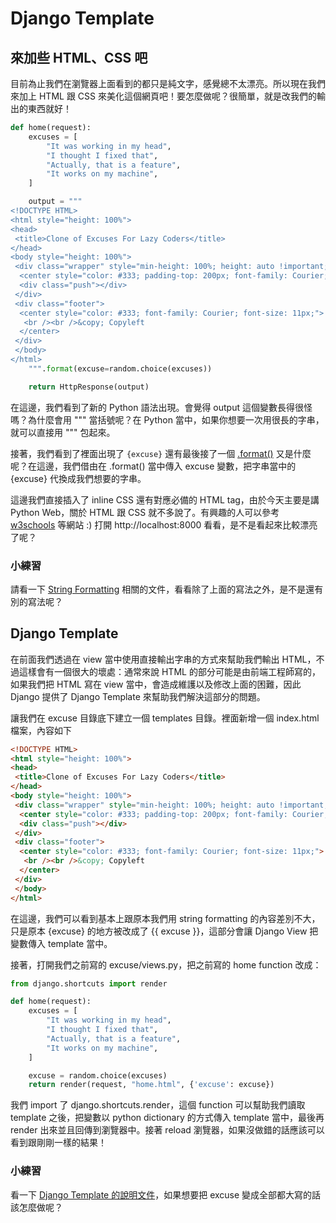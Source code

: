 # Django Template

## 來加些 HTML、CSS 吧

目前為止我們在瀏覽器上面看到的都只是純文字，感覺總不太漂亮。所以現在我們來加上 HTML 跟 CSS 來美化這個網頁吧！要怎麼做呢？很簡單，就是改我們的輸出的東西就好！

```python
def home(request):
    excuses = [
        "It was working in my head",
        "I thought I fixed that",
        "Actually, that is a feature",
        "It works on my machine",
    ]

    output = """
<!DOCTYPE HTML>
<html style="height: 100%">
<head>
 <title>Clone of Excuses For Lazy Coders</title>
</head>
<body style="height: 100%">
 <div class="wrapper" style="min-height: 100%; height: auto !important; height: 100%; margin: 0 auto -8em;">
  <center style="color: #333; padding-top: 200px; font-family: Courier; font-size: 24px; font-weight: bold;"><a href="/" rel="nofollow" style="text-decoration: none; color: #333;">{excuse}</a></center>
  <div class="push"></div>
 </div>
 <div class="footer">
  <center style="color: #333; font-family: Courier; font-size: 11px;">
   <br /><br />&copy; Copyleft
  </center>
 </div>
 </body>
</html>
    """.format(excuse=random.choice(excuses))

    return HttpResponse(output)
```

在這邊，我們看到了新的 Python 語法出現。會覺得 output 這個變數長得很怪嗎？為什麼會用 """ 當括號呢？在 Python 當中，如果你想要一次用很長的字串，就可以直接用 """ 包起來。

接著，我們看到了裡面出現了 ```{excuse}``` 還有最後接了一個 [.format()](https://docs.python.org/3/library/string.html#string-formatting) 又是什麼呢？在這邊，我們借由在 .format() 當中傳入 excuse 變數，把字串當中的 {excuse} 代換成我們想要的字串。

這邊我們直接插入了 inline CSS 還有對應必備的 HTML tag，由於今天主要是講 Python Web，關於 HTML 跟 CSS 就不多說了。有興趣的人可以參考 [w3schools](http://www.w3schools.com/) 等網站 :) 打開 http://localhost:8000 看看，是不是看起來比較漂亮了呢？

### 小練習

請看一下 [String Formatting](https://docs.python.org/3/library/string.html#string-formatting) 相關的文件，看看除了上面的寫法之外，是不是還有別的寫法呢？

## Django Template

在前面我們透過在 view 當中使用直接輸出字串的方式來幫助我們輸出 HTML，不過這樣會有一個很大的壞處：通常來說 HTML 的部分可能是由前端工程師寫的，如果我們把 HTML 寫在 view 當中，會造成維護以及修改上面的困難，因此 Django 提供了 Django Template 來幫助我們解決這部分的問題。

讓我們在 excuse 目錄底下建立一個 templates 目錄。裡面新增一個 index.html 檔案，內容如下

```html
<!DOCTYPE HTML>
<html style="height: 100%">
<head>
 <title>Clone of Excuses For Lazy Coders</title>
</head>
<body style="height: 100%">
 <div class="wrapper" style="min-height: 100%; height: auto !important; height: 100%; margin: 0 auto -8em;">
  <center style="color: #333; padding-top: 200px; font-family: Courier; font-size: 24px; font-weight: bold;"><a href="/" rel="nofollow" style="text-decoration: none; color: #333;">{{ excuse }}</a></center>
  <div class="push"></div>
 </div>
 <div class="footer">
  <center style="color: #333; font-family: Courier; font-size: 11px;">
   <br /><br />&copy; Copyleft
  </center>
 </div>
 </body>
</html>
```

在這邊，我們可以看到基本上跟原本我們用 string formatting 的內容差別不大，只是原本 {excuse} 的地方被改成了 {{ excuse }}，這部分會讓 Django View 把變數傳入 template 當中。

接著，打開我們之前寫的 excuse/views.py，把之前寫的 home function 改成：

```python
from django.shortcuts import render

def home(request):
    excuses = [
        "It was working in my head",
        "I thought I fixed that",
        "Actually, that is a feature",
        "It works on my machine",
    ]

    excuse = random.choice(excuses)
    return render(request, "home.html", {'excuse': excuse})
```

我們 import 了 django.shortcuts.render，這個 function 可以幫助我們讀取 template 之後，把變數以 python dictionary 的方式傳入 template 當中，最後再 render 出來並且回傳到瀏覽器中。接著 reload 瀏覽器，如果沒做錯的話應該可以看到跟剛剛一樣的結果！

### 小練習

看一下 [Django Template 的說明文件](https://docs.djangoproject.com/en/1.6/ref/templates/builtins/)，如果想要把 excuse 變成全部都大寫的話該怎麼做呢？

